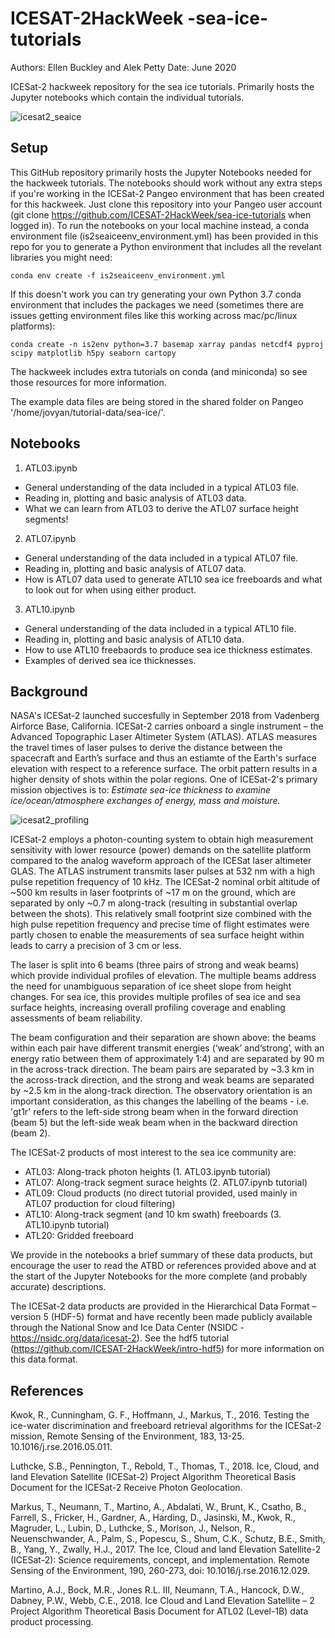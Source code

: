 # ICESAT-2HackWeek -sea-ice-tutorials

Authors: Ellen Buckley and Alek Petty 
Date: June 2020

ICESat-2 hackweek repository for the sea ice tutorials. Primarily hosts the Jupyter notebooks which contain the individual tutorials. 


![icesat2_seaice](./Images/icesat2_seaice.png?raw=true "ICESat-2 profiling the sea ice surface, taken from the ICESat-2 website (Satellite image courtesy of Orbital
Earth image illustrating AMSR-E sea ice courtesy of the NASA Scientific Visualization Studio)")



## Setup

This GitHub repository primarily hosts the Jupyter Notebooks needed for the hackweek tutorials. The notebooks should work without any extra steps if you're working in the ICESat-2 Pangeo environment that has been created for this hackweek. Just clone this repository into your Pangeo user account (git clone https://github.com/ICESAT-2HackWeek/sea-ice-tutorials when logged in). To run the notebooks on your local machine instead, a conda environment file (is2seaiceenv_environment.yml) has been provided in this repo for you to generate a Python environment that includes all the revelant libraries you might need:
```
conda env create -f is2seaiceenv_environment.yml
```

If this doesn't work you can try generating your own Python 3.7 conda environment that includes the packages we need (sometimes there are issues getting environment files like this working across mac/pc/linux platforms):
```
conda create -n is2env python=3.7 basemap xarray pandas netcdf4 pyproj scipy matplotlib h5py seaborn cartopy
```

The hackweek includes extra tutorials on conda (and miniconda) so see those resources for more information. 

The example data files are being stored in the shared folder on Pangeo '/home/jovyan/tutorial-data/sea-ice/'. 


## Notebooks

1. ATL03.ipynb
* General understanding of the data included in a typical ATL03 file.
* Reading in, plotting and basic analysis of ATL03 data.
* What we can learn from ATL03 to derive the ATL07 surface height segments!

2. ATL07.ipynb
* General understanding of the data included in a typical ATL07 file.
* Reading in, plotting and basic analysis of ATL07 data.
* How is ATL07 data used to generate ATL10 sea ice freeboards and what to look out for when using either product.

3. ATL10.ipynb
* General understanding of the data included in a typical ATL10 file.
* Reading in, plotting and basic analysis of ATL10 data.
* How to use ATL10 freebaords to produce sea ice thickness estimates.
* Examples of derived sea ice thicknesses.


## Background

NASA's ICESat-2 launched succesfully in September 2018 from Vadenberg Airforce Base, California. ICESat-2 carries onboard a single instrument – the Advanced Topographic Laser Altimeter System (ATLAS). ATLAS measures the travel times of laser pulses to derive the distance between the spacecraft and Earth’s surface and thus an estiamte of the Earth's surface elevation with respect to a reference surface. The orbit pattern results in a higher density of shots within the polar regions. One of ICESat-2's primary mission objectives is to: *Estimate sea-ice thickness to examine ice/ocean/atmosphere exchanges of energy, mass and moisture.*

![icesat2_profiling](./Images/icesat2_profiling.png?raw=true "ICESat-2 profiling the sea ice surface, figure taken from the ATL07/10 ATBD document")

ICESat-2 employs a photon-counting system to obtain high measurement sensitivity with lower resource (power) demands on the satellite platform compared to the analog waveform approach of the ICESat laser altimeter GLAS. The ATLAS instrument transmits laser pulses at 532 nm with a high pulse repetition frequency of 10 kHz. The ICESat-2 nominal orbit altitude of ~500 km results in laser footprints of ~17 m on the ground, which are separated by only ~0.7 m along-track (resulting in substantial overlap between the shots). This relatively small footprint size combined with the high pulse repetition frequency and  precise time of flight estimates were partly chosen to enable the measurements of sea surface height within leads to carry a precision of 3 cm or less. 

The laser is split into 6 beams (three pairs of strong and weak beams) which provide individual profiles of elevation. The multiple beams address the need for unambiguous separation of ice sheet slope from height changes. For sea ice, this provides multiple profiles of sea ice and sea surface heights, increasing overall profiling coverage and enabling assessments of beam reliability. 

The beam configuration and their separation are shown above: the beams within each pair have different transmit energies (‘weak’ and‘strong’, with an energy ratio between them of approximately 1:4) and are separated by 90 m in the across-track direction. The beam pairs are separated by ~3.3 km in the across-track direction, and the strong and weak beams are separated by ~2.5 km in the along-track direction. The observatory orientation is an important consideration, as this changes the labelling of the beams - i.e. 'gt1r' refers to the left-side strong beam when in the forward direction (beam 5) but the left-side weak beam when in the backward direction (beam 2). 

The ICESat-2 products of most interest to the sea ice community are:

* ATL03: Along-track photon heights (1. ATL03.ipynb tutorial) 
* ATL07: Along-track segment surace heights (2. ATL07.ipynb tutorial) 
* ATL09: Cloud products (no direct tutorial provided, used mainly in ATL07 production for cloud filtering)
* ATL10: Along-track segment (and 10 km swath) freeboards (3. ATL10.ipynb tutorial) 
* ATL20: Gridded freeboard 

We provide in the notebooks a brief summary of these data products, but encourage the user to read the ATBD or references provided above and at the start of the Jupyter Notebooks for the more complete (and probably accurate) descriptions.

The ICESat-2 data products are provided in the Hierarchical Data Format – version 5 (HDF-5) format and have recently been made publicly available through the National Snow and Ice Data Center (NSIDC - https://nsidc.org/data/icesat-2). See the hdf5 tutorial (https://github.com/ICESAT-2HackWeek/intro-hdf5) for more information on this data format.


## References

Kwok, R., Cunningham, G. F., Hoffmann, J., Markus, T., 2016. Testing the ice-water discrimination and freeboard retrieval algorithms for the ICESat-2 mission, Remote Sensing of the Environment, 183, 13-25. 10.1016/j.rse.2016.05.011.

Luthcke, S.B., Pennington, T., Rebold, T., Thomas,  T., 2018. Ice, Cloud, and land Elevation Satellite (ICESat-2) Project Algorithm Theoretical Basis Document for the ICESat-2 Receive Photon Geolocation.

Markus, T., Neumann, T., Martino, A., Abdalati, W., Brunt, K., Csatho, B., Farrell, S., Fricker, H., Gardner, A., Harding, D., Jasinski, M., Kwok, R., Magruder, L., Lubin, D., Luthcke, S., Morison, J., Nelson, R., Neuenschwander, A., Palm, S., Popescu, S., Shum, C.K., Schutz, B.E., Smith, B., Yang, Y., Zwally, H.J., 2017. The Ice, Cloud and land Elevation Satellite-2 (ICESat-2): Science requirements, concept, and implementation. Remote Sensing of the Environment, 190, 260-273, doi: 10.1016/j.rse.2016.12.029.

Martino, A.J., Bock, M.R., Jones R.L. III, Neumann, T.A., Hancock, D.W., Dabney, P.W., Webb, C.E., 2018. Ice Cloud and Land Elevation Satellite – 2 Project Algorithm Theoretical Basis Document for ATL02 (Level-1B) data product processing. 
